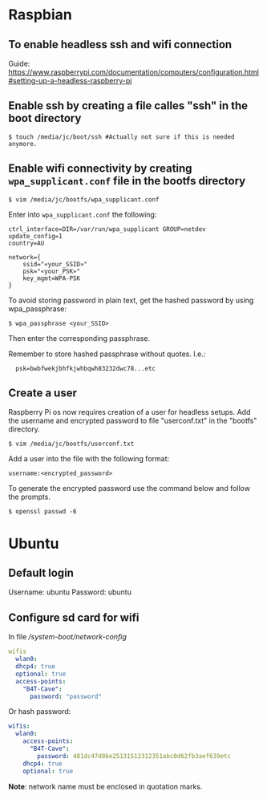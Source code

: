 # Raspbian

## To enable headless ssh and wifi connection
Guide: https://www.raspberrypi.com/documentation/computers/configuration.html#setting-up-a-headless-raspberry-pi

## Enable ssh by creating a file calles "ssh" in the boot directory
```shell
$ touch /media/jc/boot/ssh #Actually not sure if this is needed anymore.
```

## Enable wifi connectivity by creating `wpa_supplicant.conf` file in the bootfs directory
```shell
$ vim /media/jc/bootfs/wpa_supplicant.conf
```

Enter into `wpa_supplicant.conf` the following:
```shell
ctrl_interface=DIR=/var/run/wpa_supplicant GROUP=netdev
update_config=1
country=AU

network={
    ssid="«your_SSID»"
    psk="«your_PSK»"
    key_mgmt=WPA-PSK
}
```

To avoid storing password in plain text, get the hashed password by using wpa_passphrase:
```shell
$ wpa_passphrase <your_SSID>
```

Then enter the corresponding passphrase.

Remember to store hashed passphrase without quotes.  I.e.:
```shell
  psk=bwbfwekjbhfkjwhbqwh83232dwc78...etc
```

## Create a user
Raspberry Pi os now requires creation of a user for headless setups.
Add the username and encrypted password to file "userconf.txt" in the "bootfs" directory.
```shell
$ vim /media/jc/bootfs/userconf.txt
```

Add a user into the file with the following format:
```shell
username:<encrypted_password>
```

To generate the encrypted password use the command below and follow the prompts.
```shell
$ openssl passwd -6
```



# Ubuntu

## Default login
Username: ubuntu
Password: ubuntu

## Configure sd card for wifi
In file */system-boot/network-config*

```yaml
wifis
  wlan0:
  dhcp4: true
  optional: true
  access-points:
    "B4T-Cave":
      password: "password"
```
Or hash password:
```yaml
wifis:
  wlan0:
    access-points:
      "B4T-Cave":
        password: 481dc47d86e25131512312351abc0d62fb3aef639etc
    dhcp4: true
    optional: true
```

**Note**: network name must be enclosed in quotation marks.

